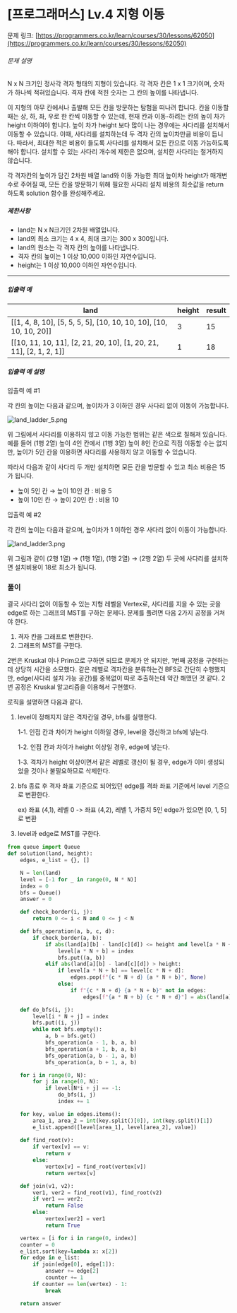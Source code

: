 # [프로그래머스] Lv.4 지형 이동

문제 링크: [https://programmers.co.kr/learn/courses/30/lessons/62050](https://programmers.co.kr/learn/courses/30/lessons/62050)

###### 문제 설명

N x N 크기인 정사각 격자 형태의 지형이 있습니다. 각 격자 칸은 1 x 1 크기이며, 숫자가 하나씩 적혀있습니다. 격자 칸에 적힌 숫자는 그 칸의 높이를 나타냅니다.

이 지형의 아무 칸에서나 출발해 모든 칸을 방문하는 탐험을 떠나려 합니다. 칸을 이동할 때는 상, 하, 좌, 우로 한 칸씩 이동할 수 있는데, 현재 칸과 이동-하려는 칸의 높이 차가 height 이하여야 합니다. 높이 차가 height 보다 많이 나는 경우에는 사다리를 설치해서 이동할 수 있습니다. 이때, 사다리를 설치하는데 두 격자 칸의 높이차만큼 비용이 듭니다. 따라서, 최대한 적은 비용이 들도록 사다리를 설치해서 모든 칸으로 이동 가능하도록 해야 합니다. 설치할 수 있는 사다리 개수에 제한은 없으며, 설치한 사다리는 철거하지 않습니다.

각 격자칸의 높이가 담긴 2차원 배열 land와 이동 가능한 최대 높이차 height가 매개변수로 주어질 때, 모든 칸을 방문하기 위해 필요한 사다리 설치 비용의 최솟값을 return 하도록 solution 함수를 완성해주세요.

##### 제한사항

- land는 N x N크기인 2차원 배열입니다.
- land의 최소 크기는 4 x 4, 최대 크기는 300 x 300입니다.
- land의 원소는 각 격자 칸의 높이를 나타냅니다.
- 격자 칸의 높이는 1 이상 10,000 이하인 자연수입니다.
- height는 1 이상 10,000 이하인 자연수입니다.

------

##### 입출력 예

| land                                                         | height | result |
| ------------------------------------------------------------ | ------ | ------ |
| [[1, 4, 8, 10], [5, 5, 5, 5], [10, 10, 10, 10], [10, 10, 10, 20]] | 3      | 15     |
| [[10, 11, 10, 11], [2, 21, 20, 10], [1, 20, 21, 11], [2, 1, 2, 1]] | 1      | 18     |

##### 입출력 예 설명

입출력 예 #1

각 칸의 높이는 다음과 같으며, 높이차가 3 이하인 경우 사다리 없이 이동이 가능합니다.

![land_ladder_5.png](https://grepp-programmers.s3.amazonaws.com/files/production/c08b7af3db/5efe34cb-1e69-4474-8e0f-b6929184ebdd.png)

위 그림에서 사다리를 이용하지 않고 이동 가능한 범위는 같은 색으로 칠해져 있습니다. 예를 들어 (1행 2열) 높이 4인 칸에서 (1행 3열) 높이 8인 칸으로 직접 이동할 수는 없지만, 높이가 5인 칸을 이용하면 사다리를 사용하지 않고 이동할 수 있습니다.

따라서 다음과 같이 사다리 두 개만 설치하면 모든 칸을 방문할 수 있고 최소 비용은 15가 됩니다.

- 높이 5인 칸 → 높이 10인 칸 : 비용 5
- 높이 10인 칸 → 높이 20인 칸 : 비용 10

입출력 예 #2

각 칸의 높이는 다음과 같으며, 높이차가 1 이하인 경우 사다리 없이 이동이 가능합니다.

![land_ladder3.png](https://grepp-programmers.s3.amazonaws.com/files/production/5bfffc0d72/af5db829-8ea1-4f4c-a5a8-ed11e029d135.png)

위 그림과 같이 (2행 1열) → (1행 1열), (1행 2열) → (2행 2열) 두 곳에 사다리를 설치하면 설치비용이 18로 최소가 됩니다.



### 풀이

  결국 사다리 없이 이동할 수 있는 지형 레벨을 Vertex로, 사다리를 지을 수 있는 곳을 edge로 하는 그래프의 MST를 구하는 문제다. 문제를 풀려면 다음 2가지 공정을 거쳐야 한다.

1. 격자 칸을 그래프로 변환한다.
2. 그래프의 MST를 구한다.

2번은 Kruskal 이나 Prim으로 구하면 되므로 문제가 안 되지만, 1번째 공정을 구현하는데 상당히 시간을 소모했다. 같은 레벨로 격자칸을 분류하는건 BFS로 간단히 수행했지만, edge(사다리 설치 가능 공간)를 중복없이 따로 추출하는데 약간 해맸던 것 같다.  2번 공정은 Kruskal 알고리즘을 이용해서 구현했다. 



로직을 설명하면 다음과 같다.

1. level이 정해지지 않은 격자칸일 경우, bfs를 실행한다.

   1-1. 인접 칸과 차이가 height 이하일 경우, level을 갱신하고 bfs에 넣는다.

   1-2. 인접 칸과 차이가 height 이상일 경우, edge에 넣는다.

   1-3. 격차가 height 이상이면서 같은 레벨로 갱신이 될 경우, edge가 이미 생성되었을 것이나 불필요하므로 삭제한다.

2. bfs 종료 후 격자 좌표 기준으로 되어있던 edge를 격좌 좌표 기준에서 level 기준으로 변환한다.

   ex) 좌표 (4,1), 레벨 0 -> 좌표 (4,2), 레벨 1, 가중치 5인  edge가 있으면 [0, 1, 5]로 변환

3. level과 edge로 MST를 구한다.  

```python
from queue import Queue
def solution(land, height):
    edges, e_list = {}, []

    N = len(land)
    level = [-1 for _ in range(0, N * N)]
    index = 0
    bfs = Queue()
    answer = 0

    def check_border(i, j):
        return 0 <= i < N and 0 <= j < N

    def bfs_operation(a, b, c, d):
        if check_border(a, b):
            if abs(land[a][b] - land[c][d]) <= height and level[a * N + b] == -1:
                level[a * N + b] = index
                bfs.put((a, b))
            elif abs(land[a][b] - land[c][d]) > height:
                if level[a * N + b] == level[c * N + d]:
                    edges.pop(f"{c * N + d} {a * N + b}", None)
                else:
                    if f"{c * N + d} {a * N + b}" not in edges:
                        edges[f"{a * N + b} {c * N + d}"] = abs(land[a][b] - land[c][d])

    def do_bfs(i, j):
        level[i * N + j] = index
        bfs.put((i, j))
        while not bfs.empty():
            a, b = bfs.get()
            bfs_operation(a - 1, b, a, b)
            bfs_operation(a + 1, b, a, b)
            bfs_operation(a, b - 1, a, b)
            bfs_operation(a, b + 1, a, b)

    for i in range(0, N):
        for j in range(0, N):
            if level[N*i + j] == -1:
                do_bfs(i, j)
                index += 1

    for key, value in edges.items():
        area_1, area_2 = int(key.split()[0]), int(key.split()[1])
        e_list.append([level[area_1], level[area_2], value])
        
    def find_root(v):
        if vertex[v] == v:
            return v
        else:
            vertex[v] = find_root(vertex[v])
            return vertex[v]

    def join(v1, v2):
        ver1, ver2 = find_root(v1), find_root(v2)
        if ver1 == ver2:
            return False
        else:
            vertex[ver2] = ver1
            return True

    vertex = [i for i in range(0, index)]
    counter = 0
    e_list.sort(key=lambda x: x[2])
    for edge in e_list:
        if join(edge[0], edge[1]):
            answer += edge[2]
            counter += 1
        if counter == len(vertex) - 1:
            break

    return answer
```



